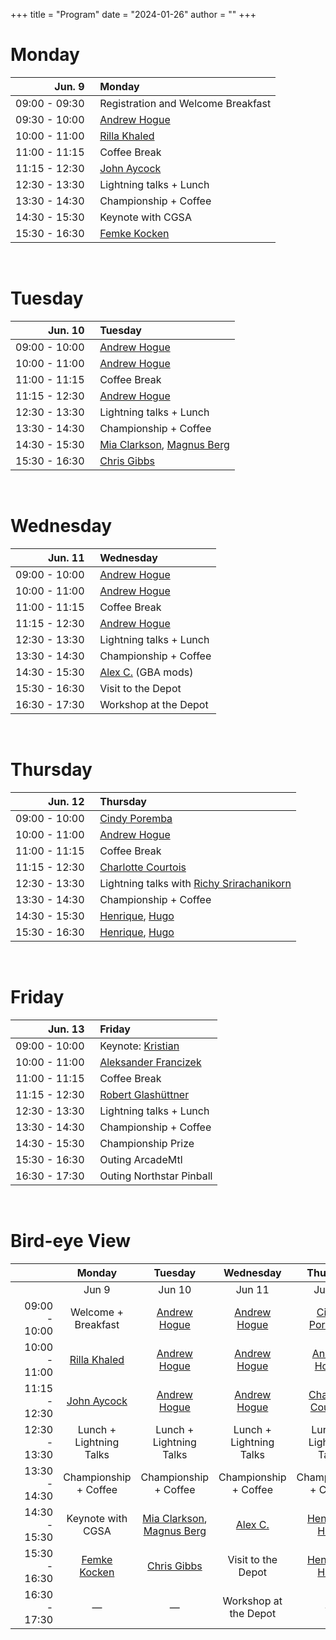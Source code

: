 +++
title = "Program"
date = "2024-01-26"
author = ""
+++

# Monday

| Jun. 9 | &nbsp; Monday |
|---:|:---|
| 09:00 - 09:30 | &nbsp; Registration and Welcome Breakfast |
| 09:30 - 10:00 | &nbsp; [Andrew Hogue](/organisers/) |
| 10:00 - 11:00 | &nbsp; [Rilla Khaled](/organisers/) |
| 11:00 - 11:15 | &nbsp; Coffee Break |
| 11:15 - 12:30 | &nbsp; [John Aycock](/organisers/) |
| 12:30 - 13:30 | &nbsp; Lightning talks + Lunch |
| 13:30 - 14:30 | &nbsp; Championship + Coffee |
| 14:30 - 15:30 | &nbsp; Keynote with CGSA |
| 15:30 - 16:30 | &nbsp; [Femke Kocken](/organisers/) |

<br/>

# Tuesday

| Jun. 10 | &nbsp; Tuesday |
|---:|:---|
| 09:00 - 10:00 | &nbsp; [Andrew Hogue](/organisers/) |
| 10:00 - 11:00 | &nbsp; [Andrew Hogue](/organisers/) |
| 11:00 - 11:15 | &nbsp; Coffee Break |
| 11:15 - 12:30 | &nbsp; [Andrew Hogue](/organisers/) |
| 12:30 - 13:30 | &nbsp; Lightning talks + Lunch |
| 13:30 - 14:30 | &nbsp; Championship + Coffee |
| 14:30 - 15:30 | &nbsp; [Mia Clarkson](/organisers/), [Magnus Berg](/organisers/) |
| 15:30 - 16:30 | &nbsp; [Chris Gibbs](/organisers/) |

<br/>

# Wednesday

| Jun. 11 | &nbsp; Wednesday |
|---:|:---|
| 09:00 - 10:00 | &nbsp; [Andrew Hogue](/organisers/) |
| 10:00 - 11:00 | &nbsp; [Andrew Hogue](/organisers/) |
| 11:00 - 11:15 | &nbsp; Coffee Break |
| 11:15 - 12:30 | &nbsp; [Andrew Hogue](/organisers/) |
| 12:30 - 13:30 | &nbsp; Lightning talks + Lunch |
| 13:30 - 14:30 | &nbsp; Championship + Coffee |
| 14:30 - 15:30 | &nbsp; [Alex C.](/organisers/) (GBA mods) |
| 15:30 - 16:30 | &nbsp; Visit to the Depot |
| 16:30 - 17:30 | &nbsp; Workshop at the Depot |

<br/>

# Thursday

| Jun. 12 | &nbsp; Thursday |
|---:|:---|
| 09:00 - 10:00 | &nbsp; [Cindy Poremba](/organisers/) |
| 10:00 - 11:00 | &nbsp; [Andrew Hogue](/organisers/) |
| 11:00 - 11:15 | &nbsp; Coffee Break |
| 11:15 - 12:30 | &nbsp; [Charlotte Courtois](/organisers/) |
| 12:30 - 13:30 | &nbsp; Lightning talks with [Richy Srirachanikorn](/organisers/) |
| 13:30 - 14:30 | &nbsp; Championship + Coffee |
| 14:30 - 15:30 | &nbsp; [Henrique](/organisers/), [Hugo](/organisers/) |
| 15:30 - 16:30 | &nbsp; [Henrique](/organisers/), [Hugo](/organisers/) |

<br/>

# Friday

| Jun. 13 | &nbsp; Friday |
|---:|:---|
| 09:00 - 10:00 | &nbsp; Keynote: [Kristian](/organisers/) |
| 10:00 - 11:00 | &nbsp; [Aleksander Francizek](/organisers/) |
| 11:00 - 11:15 | &nbsp; Coffee Break |
| 11:15 - 12:30 | &nbsp; [Robert Glashüttner](/organisers/) |
| 12:30 - 13:30 | &nbsp; Lightning talks + Lunch |
| 13:30 - 14:30 | &nbsp; Championship + Coffee |
| 14:30 - 15:30 | &nbsp; Championship Prize |
| 15:30 - 16:30 | &nbsp; Outing ArcadeMtl |
| 16:30 - 17:30 | &nbsp; Outing Northstar Pinball |

<br/>

# Bird-eye View

| &nbsp;&nbsp;&nbsp;&nbsp;&nbsp;&nbsp;&nbsp;&nbsp;&nbsp;&nbsp;&nbsp;&nbsp;&nbsp;&nbsp; | Monday | Tuesday | Wednesday | Thursday | Friday |
|---:|:---:|:---:|:---:|:---:|:---:|
|  | Jun 9 | Jun 10 | Jun 11 | Jun 12 | Jun 13 |
| 09:00 - 10:00 | Welcome + Breakfast | [Andrew Hogue](/organisers/) | [Andrew Hogue](/organisers/) | [Cindy Poremba](/organisers/) | Keynote: [Kristian](/organisers/) |
| 10:00 - 11:00 | [Rilla Khaled](/organisers/) | [Andrew Hogue](/organisers/) | [Andrew Hogue](/organisers/) | [Andrew Hogue](/organisers/) | [Aleksander Francizek](/organisers/) |
| 11:15 - 12:30 | [John Aycock](/organisers/) | [Andrew Hogue](/organisers/) | [Andrew Hogue](/organisers/) | [Charlotte Courtois](/organisers/) | [Robert Glashüttner](/organisers/) |
| 12:30 - 13:30 | Lunch + Lightning Talks | Lunch + Lightning Talks | Lunch + Lightning Talks | Lunch + Lightning Talks | Lunch + Lightning Talks |
| 13:30 - 14:30 | Championship + Coffee | Championship + Coffee | Championship + Coffee | Championship + Coffee | Championship + Coffee |
| 14:30 - 15:30 | Keynote with CGSA | [Mia Clarkson](/organisers/), [Magnus Berg](/organisers/) | [Alex C.](/organisers/) | [Henrique](/organisers/), [Hugo](/organisers/) | Championship Prize |
| 15:30 - 16:30 | [Femke Kocken](/organisers/) | [Chris Gibbs](/organisers/) | Visit to the Depot | [Henrique](/organisers/), [Hugo](/organisers/) | Arcade MTL |
| 16:30 - 17:30 | — | — | Workshop at the Depot | — | Northstar Pinball |

